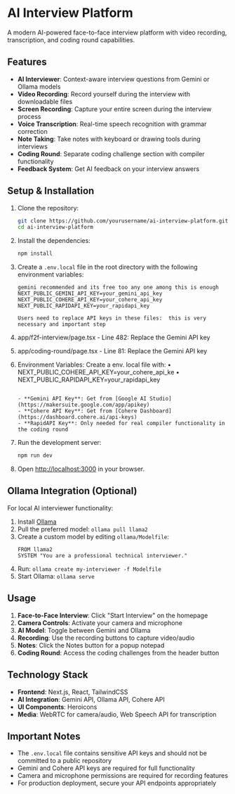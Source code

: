 # AI Interview Platform

A modern AI-powered face-to-face interview platform with video recording, transcription, and coding round capabilities.

## Features

- **AI Interviewer**: Context-aware interview questions from Gemini or Ollama models
- **Video Recording**: Record yourself during the interview with downloadable files
- **Screen Recording**: Capture your entire screen during the interview process
- **Voice Transcription**: Real-time speech recognition with grammar correction
- **Note Taking**: Take notes with keyboard or drawing tools during interviews
- **Coding Round**: Separate coding challenge section with compiler functionality
- **Feedback System**: Get AI feedback on your interview answers

## Setup & Installation

1. Clone the repository:
   ```bash
   git clone https://github.com/yourusername/ai-interview-platform.git
   cd ai-interview-platform
   ```

2. Install the dependencies:
   ```bash
   npm install
   ```

3. Create a `.env.local` file in the root directory with the following environment variables:
   ```
   gemini recommended and its free too any one among this is enough
   NEXT_PUBLIC_GEMINI_API_KEY=your_gemini_api_key
   NEXT_PUBLIC_COHERE_API_KEY=your_cohere_api_key
   NEXT_PUBLIC_RAPIDAPI_KEY=your_rapidapi_key

   Users need to replace API keys in these files:  this is very necessary and important step
   
1. app/f2f-interview/page.tsx - Line 482: Replace the
Gemini API key
2. app/coding-round/page.tsx - Line 81: Replace the
Gemini API key
3. Environment Variables: Create a env. local file with:
• NEXT_PUBLIC_COHERE_API_KEY=your_cohere_api_ke
• NEXT_PUBLIC_RAPIDAPI_KEY=your_rapidapi_key
   ```

   - **Gemini API Key**: Get from [Google AI Studio](https://makersuite.google.com/app/apikey)
   - **Cohere API Key**: Get from [Cohere Dashboard](https://dashboard.cohere.ai/api-keys)
   - **RapidAPI Key**: Only needed for real compiler functionality in the coding round

4. Run the development server:
   ```bash
   npm run dev
   ```

5. Open [http://localhost:3000](http://localhost:3000) in your browser.

## Ollama Integration (Optional)

For local AI interviewer functionality:

1. Install [Ollama](https://ollama.ai/download)
2. Pull the preferred model: `ollama pull llama2`
3. Create a custom model by editing `ollama/Modelfile`:
   ```
   FROM llama2
   SYSTEM "You are a professional technical interviewer."
   ```
4. Run: `ollama create my-interviewer -f Modelfile`
5. Start Ollama: `ollama serve`

## Usage

1. **Face-to-Face Interview**: Click "Start Interview" on the homepage
2. **Camera Controls**: Activate your camera and microphone
3. **AI Model**: Toggle between Gemini and Ollama
4. **Recording**: Use the recording buttons to capture video/audio
5. **Notes**: Click the Notes button for a popup notepad
6. **Coding Round**: Access the coding challenges from the header button

## Technology Stack

- **Frontend**: Next.js, React, TailwindCSS
- **AI Integration**: Gemini API, Ollama API, Cohere API
- **UI Components**: Heroicons
- **Media**: WebRTC for camera/audio, Web Speech API for transcription

## Important Notes

- The `.env.local` file contains sensitive API keys and should not be committed to a public repository
- Gemini and Cohere API keys are required for full functionality
- Camera and microphone permissions are required for recording features
- For production deployment, secure your API endpoints appropriately 
